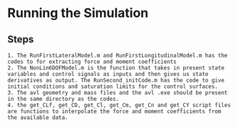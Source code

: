 # Running the Simulation
## Steps 
	1. The RunFirstLateralModel.m and RunFirstLongitudinalModel.m has the codes to for extracting force and moment coefficients
	2. The NonLin6DOFModel.m is the function that takes in present state variables and control signals as inputs and then gives us state derivatives as output. The RunSecond_initCode.m has the code to give initial conditions and saturation limits for the control surfaces. 
	3. The avl geometry and mass files and the avl .exe should be present in the same directory as the codes. 
	4. the get_CLf, get_CD, get_Cl, get_Cm, get_Cn and get_CY script files are functions to interpolate the force and moment coefficients from the available data. 
	